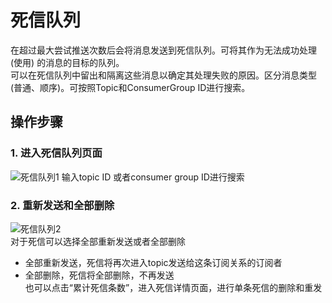# 死信队列
在超过最大尝试推送次数后会将消息发送到死信队列。可将其作为无法成功处理 (使用) 的消息的目标的队列。  
可以在死信队列中留出和隔离这些消息以确定其处理失败的原因。区分消息类型(普通、顺序)。可按照Topic和ConsumerGroup ID进行搜索。
## 操作步骤
### 1. 进入死信队列页面

![死信队列1](https://github.com/jdcloudcom/cn/blob/edit/image/Internet-Middleware/Message-Queue/死信队列-01.png)
输入topic ID 或者consumer group ID进行搜索

### 2. 重新发送和全部删除
![死信队列2](https://github.com/jdcloudcom/cn/blob/edit/image/Internet-Middleware/Message-Queue/死信队列-02.png)  
对于死信可以选择全部重新发送或者全部删除  
- 全部重新发送，死信将再次进入topic发送给这条订阅关系的订阅者
- 全部删除，死信将全部删除，不再发送  
也可以点击“累计死信条数”，进入死信详情页面，进行单条死信的删除和重发
